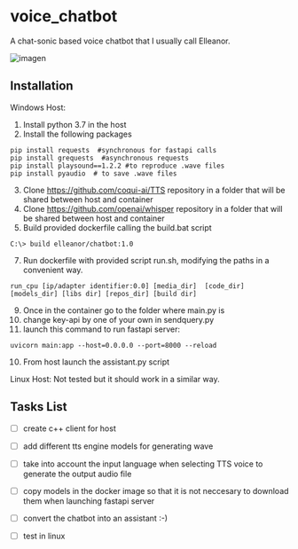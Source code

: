 # voice_chatbot
A chat-sonic based voice chatbot that I usually call Elleanor.


![imagen](https://user-images.githubusercontent.com/4378233/227831219-de66d6bc-b17f-410b-b0b2-ca4e3b50dc0a.png)

## Installation
Windows Host:

1. Install python 3.7 in the host
2. Install the following packages
  ```
  pip install requests  #synchronous for fastapi calls
  pip install grequests  #asynchronous requests
  pip install playsound==1.2.2 #to reproduce .wave files
  pip install pyaudio  # to save .wave files
  ```
3. Clone https://github.com/coqui-ai/TTS repository in a folder that will be shared between host and container
4. Clone https://github.com/openai/whisper repository in a folder that will be shared between host and container
5. Build provided dockerfile calling the build.bat script
```
C:\> build elleanor/chatbot:1.0
```
7. Run dockerfile with provided script run.sh, modifying the paths in a convenient way.
```
run_cpu [ip/adapter identifier:0.0] [media_dir]  [code_dir] [models_dir] [libs dir] [repos_dir] [build dir]
```
9. Once in the container go to the folder where main.py is
10. change key-api by one of your own in sendquery.py
11. launch this command to run fastapi server:
  ```
  uvicorn main:app --host=0.0.0.0 --port=8000 --reload
  ```
10. From host launch the assistant.py script


Linux Host:
Not tested but it should work in a similar way.

## Tasks List
- [ ] create c++ client for host
- [ ] add different tts engine models for generating wave
- [ ] take into account the input language when selecting TTS voice to generate the output audio file
- [ ] copy models in the docker image so that it is not neccesary to download them when launching fastapi server
- [ ] convert the chatbot into an assistant :-)
- [ ] test in linux


